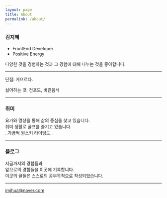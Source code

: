 ```yaml
---
layout: page
title: About
permalink: /about/
---
```



### 김지혜
- FrontEnd Developer  
- Positive Energy

다양한 것을 경험하는 것과
그 경험에 대해 나누는 것을 좋아합니다.  


----

단점: 게으르다.

싫어하는 것: 건포도, 비린음식

----

### 취미
요가와 명상을 통해 
삶의 중심을 찾고 있습니다.  
취미 생활로 골프를 즐기고 있습니다.   
..가끔씩 원스키 라이딩도..

----  

### 블로그
지금까지의 경험들과  
앞으로의 경험들을 이곳에 기록합니다.  
이곳의 글들은 스스로의 공부목적으로 작성되었습니다.  

----  

[imjhua@naver.com](mailto:imjhua@naver.com)

